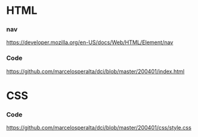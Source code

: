 # HTML

### nav

https://developer.mozilla.org/en-US/docs/Web/HTML/Element/nav

### Code

https://github.com/marcelosperalta/dci/blob/master/200401/index.html

# CSS

### Code

https://github.com/marcelosperalta/dci/blob/master/200401/css/style.css